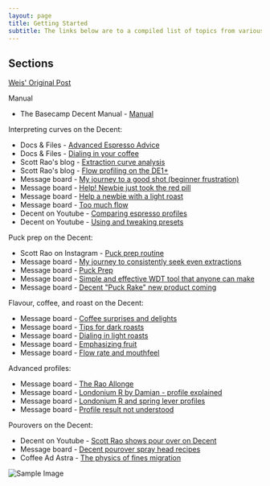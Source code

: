 ```yaml
---
layout: page
title: Getting Started
subtitle: The links below are to a compiled list of topics from various places, compiled by Weis. The original post can be found here:
---
```


## Sections

[Weis' Original Post](https://3.basecamp.com/3671212/buckets/7351439/messages/2743471398)

Manual
 - The Basecamp Decent Manual - [Manual](https://3.basecamp.com/3671212/buckets/7351439/documents/2864587729)

Interpreting curves on the Decent:
- Docs & Files - [Advanced Espresso Advice](https://3.basecamp.com/3671212/buckets/7351439/documents/1788487853)
- Docs & Files - [Dialing in your coffee](https://3.basecamp.com/3671212/buckets/7351439/documents/2718972191)
- Scott Rao's blog - [Extraction curve analysis](https://www.scottrao.com/blog/2019/4/6/extraction-curve-analysis)
- Scott Rao's blog - [Flow profiling on the DE1+](https://www.scottrao.com/blog/2018/6/27/flow-profiling-on-the-de1)
- Message board - [My journey to a good shot (beginner frustration)](https://3.basecamp.com/3671212/buckets/7351439/messages/2725194863)
- Message board - [Help! Newbie just took the red pill](https://3.basecamp.com/3671212/buckets/7351439/messages/1743838874#__recording_1746182102)
- Message board - [Help a newbie with a light roast](https://3.basecamp.com/3671212/buckets/7351439/messages/2736760077#__recording_2737602101)
- Message board - [Too much flow](https://public.3.basecamp.com/p/dR7ukXoihaP9564wxJ4crhMT)
- Decent on Youtube - [Comparing espresso profiles](https://www.youtube.com/watch?v=2Io35gVny7c&t=4s)
- Decent on Youtube - [Using and tweaking presets](https://www.youtube.com/watch?v=_2aNvjL4IUI&feature=emb_title)

Puck prep on the Decent:
- Scott Rao on Instagram - [Puck prep routine](https://www.instagram.com/p/B9uo_cwJ-zA/)
- Message board - [My journey to consistently seek even extractions](https://3.basecamp.com/3671212/buckets/7351439/messages/1759543377)
- Message board - [Puck Prep](https://3.basecamp.com/3671212/buckets/7351439/messages/2730554704)
- Message board - [Simple and effective WDT tool that anyone can make](https://3.basecamp.com/3671212/buckets/7351439/messages/2156560837#__recording_2700625807)
- Message board - [Decent "Puck Rake" new product coming](https://3.basecamp.com/3671212/buckets/7351439/messages/2738000450)

Flavour, coffee, and roast on the Decent:
- Message board - [Coffee surprises and delights](https://3.basecamp.com/3671212/buckets/7351439/messages/2118203176)
- Message board - [Tips for dark roasts](https://3.basecamp.com/3671212/buckets/7351439/messages/2346684349)
- Message board - [Dialing in light roasts](https://3.basecamp.com/3671212/buckets/7351439/messages/2165860668)
- Message board - [Emphasizing fruit](https://3.basecamp.com/3671212/buckets/7351439/messages/1873993106)
- Message board - [Flow rate and mouthfeel](https://3.basecamp.com/3671212/buckets/7351439/messages/2109744036)

Advanced profiles:
- Message board - [The Rao Allonge](https://3.basecamp.com/3671212/buckets/7351439/messages/2337138122)
- Message board - [Londonium R by Damian - profile explained](https://3.basecamp.com/3671212/buckets/7351439/messages/2336427427)
- Message board - [Londonium R and spring lever profiles](https://3.basecamp.com/3671212/buckets/7351439/messages/1634292341)
- Message board - [Profile result not understood](https://3.basecamp.com/3671212/buckets/7351439/messages/2086553736)

Pourovers on the Decent:
- Decent on Youtube - [Scott Rao shows pour over on Decent](https://www.youtube.com/watch?v=HraNBzMaCW8)
- Message board - [Decent pourover spray head recipes](https://3.basecamp.com/3671212/buckets/7351439/messages/2611064115)
- Coffee Ad Astra - [The physics of fines migration](https://coffeeadastra.com/2020/02/01/the-physics-of-fines-migration/)

![Sample Image](https://raw.githubusercontent.com/qporzk/Decent-Docs/master/docs/Pictures/machine.jpg)
